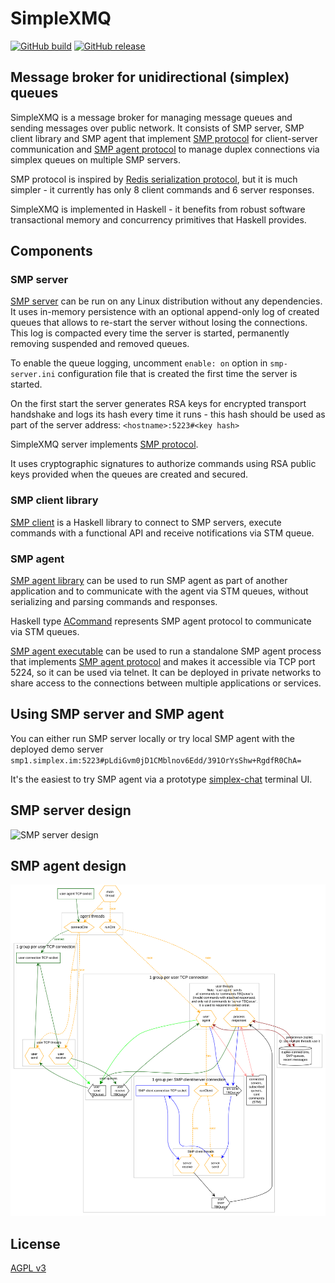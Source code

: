 # SimpleXMQ

[![GitHub build](https://github.com/simplex-chat/simplexmq/workflows/build/badge.svg)](https://github.com/simplex-chat/simplexmq/actions?query=workflow%3Abuild)
[![GitHub release](https://img.shields.io/github/v/release/simplex-chat/simplexmq)](https://github.com/simplex-chat/simplexmq/releases)

## Message broker for unidirectional (simplex) queues

SimpleXMQ is a message broker for managing message queues and sending messages over public network. It consists of SMP server, SMP client library and SMP agent that implement [SMP protocol](./protocol/simplex-messaging.md) for client-server communication and [SMP agent protocol](./protocol/agent-protocol.md) to manage duplex connections via simplex queues on multiple SMP servers.

SMP protocol is inspired by [Redis serialization protocol](https://redis.io/topics/protocol), but it is much simpler - it currently has only 8 client commands and 6 server responses.

SimpleXMQ is implemented in Haskell - it benefits from robust software transactional memory and concurrency primitives that Haskell provides.

## Components

### SMP server

[SMP server](./apps/smp-server/Main.hs) can be run on any Linux distribution without any dependencies. It uses in-memory persistence with an optional append-only log of created queues that allows to re-start the server without losing the connections. This log is compacted every time the server is started, permanently removing suspended and removed queues.

To enable the queue logging, uncomment `enable: on` option in `smp-server.ini` configuration file that is created the first time the server is started.

On the first start the server generates RSA keys for encrypted transport handshake and logs its hash every time it runs - this hash should be used as part of the server address: `<hostname>:5223#<key hash>`

SimpleXMQ server implements [SMP protocol](./protocol/simplex-messaging.md).

It uses cryptographic signatures to authorize commands using RSA public keys provided when the queues are created and secured.

### SMP client library

[SMP client](./src/Simplex/Messaging/Client.hs) is a Haskell library to connect to SMP servers, execute commands with a functional API and receive notifications via STM queue.

### SMP agent

[SMP agent library](./src/Simplex/Messaging/Agent.hs) can be used to run SMP agent as part of another application and to communicate with the agent via STM queues, without serializing and parsing commands and responses.

Haskell type [ACommand](./src/Simplex/Messaging/Agent/Transmission.hs) represents SMP agent protocol to communicate via STM queues.

[SMP agent executable](./apps/smp-agent/Main.hs) can be used to run a standalone SMP agent process that implements [SMP agent protocol](./protocol/agent-protocol.md) and makes it accessible via TCP port 5224, so it can be used via telnet. It can be deployed in private networks to share access to the connections between multiple applications or services.

## Using SMP server and SMP agent

You can either run SMP server locally or try local SMP agent with the deployed demo server `smp1.simplex.im:5223#pLdiGvm0jD1CMblnov6Edd/391OrYsShw+RgdfR0ChA=`

It's the easiest to try SMP agent via a prototype [simplex-chat](https://github.com/simplex-chat/simplex-chat) terminal UI.

## SMP server design

![SMP server design](./design/server.svg)

## SMP agent design

![SMP agent design](./design/agent2.svg)

## License

[AGPL v3](./LICENSE)
